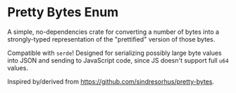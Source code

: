 # Pretty Bytes Enum
A simple, no-dependencies crate for converting a number of bytes into a strongly-typed representation of the "prettified" version of those bytes.

Compatible with `serde`! Designed for serializing possibly large byte values into JSON and sending to JavaScript code, since JS doesn't support full `u64` values.

Inspired by/derived from https://github.com/sindresorhus/pretty-bytes.